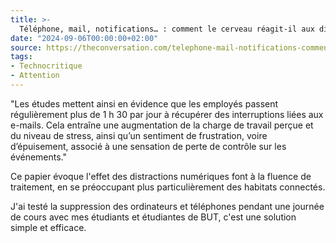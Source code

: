 ```yaml
---
title: >-
  Téléphone, mail, notifications… : comment le cerveau réagit-il aux distractions numériques ?
date: "2024-09-06T00:00:00+02:00"
source: https://theconversation.com/telephone-mail-notifications-comment-le-cerveau-reagit-il-aux-distractions-numeriques-227628
tags:
- Technocritique
- Attention
---
```


"Les études mettent ainsi en évidence que les employés passent régulièrement plus de 1 h 30 par jour à récupérer des interruptions liées aux e-mails. Cela entraîne une augmentation de la charge de travail perçue et du niveau de stress, ainsi qu’un sentiment de frustration, voire d’épuisement, associé à une sensation de perte de contrôle sur les événements."

Ce papier évoque l'effet des distractions numériques font à la fluence de traitement, en se préoccupant plus particulièrement des habitats connectés.

J'ai testé la suppression des ordinateurs et téléphones pendant une journée de cours avec mes étudiants et étudiantes de BUT, c'est une solution simple et efficace.
